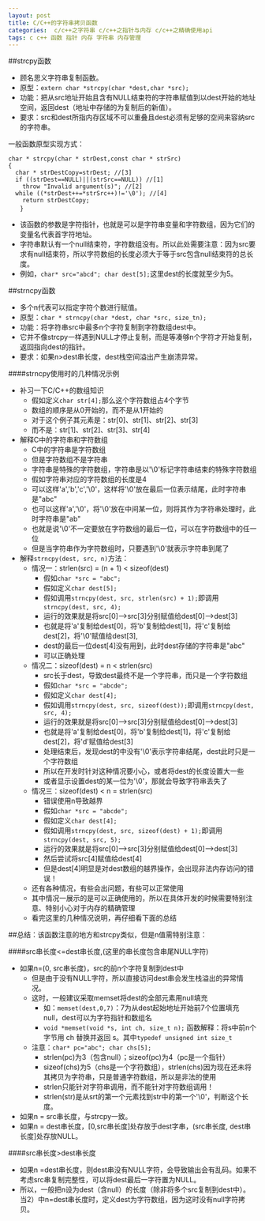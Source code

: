 ```yaml
---
layout: post
title: C/C++的字符串拷贝函数
categories:  c/c++之字符串 c/c++之指针与内存 c/c++之精确使用api
tags: c c++ 函数 指针 内存 字符串 内存管理
---
```


##strcpy函数

* 顾名思义字符串复制函数。
* 原型：`extern char *strcpy(char *dest,char *src);`
* 功能：把从src地址开始且含有NULL结束符的字符串赋值到以dest开始的地址空间，返回dest（地址中存储的为复制后的新值）。
* 要求：src和dest所指内存区域不可以重叠且dest必须有足够的空间来容纳src的字符串。

一般函数原型实现方式：

```
char * strcpy(char * strDest,const char * strSrc)
{
  char * strDestCopy=strDest; //[3]
  if ((strDest==NULL)||(strSrc==NULL)) //[1]
    throw "Invalid argument(s)"; //[2]
  while ((*strDest++=*strSrc++)!='\0'); //[4]
    return strDestCopy;
　　}
```

* 该函数的参数是字符指针，也就是可以是字符串变量和字符数组，因为它们的变量名代表首字符地址。
* 字符串默认有一个null结束符，字符数组没有。所以此处需要注意：因为src要求有null结束符，所以字符数组的长度必须大于等于src包含null结束符的总长度。
* 例如，`char* src="abcd"; char dest[5];`这里dest的长度就至少为5。

##strncpy函数

* 多个n代表可以指定字符个数进行赋值。
* 原型：`char * strncpy(char *dest, char *src, size_tn);`  
* 功能：将字符串src中最多n个字符复制到字符数组dest中。
* 它并不像strcpy一样遇到NULL才停止复制，而是等凑够n个字符才开始复制，返回指向dest的指针。
* 要求：如果n>dest串长度，dest栈空间溢出产生崩溃异常。

####strncpy使用时的几种情况示例

* 补习一下C/C++的数组知识
  * 假如定义`char str[4];`那么这个字符数组占4个字节
  * 数组的顺序是从0开始的，而不是从1开始的
  * 对于这个例子其元素是：str[0]、str[1]、str[2]、str[3]
  * 而不是：str[1]、str[2]、str[3]、str[4]
* 解释C中的字符串和字符数组
  * C中的字符串是字符数组
  * 但是字符数组不是字符串
  * 字符串是特殊的字符数组，字符串是以'\0'标记字符串结束的特殊字符数组
  * 假如字符串对应的字符数组的长度是4
  * 可以这样'a','b','c','\0'，这样将'\0'放在最后一位表示结尾，此时字符串是"abc"
  * 也可以这样'a','\0'，将'\0'放在中间某一位，则将其作为字符串处理时，此时字符串是"ab"
  * 也就是说'\0'不一定要放在字符数组的最后一位，可以在字符数组中的任一位
  * 但是当字符串作为字符数组时，只要遇到'\0'就表示字符串到尾了
* 解释`strncpy(dest, src, n)`方法：
  * 情况一：strlen(src) = (n + 1) < sizeof(dest)
    * 假如`char *src = "abc";`
    * 假如定义`char dest[5];`
    * 假如调用`strncpy(dest, src, strlen(src) + 1);`即调用`strncpy(dest, src, 4);`
    * 运行的效果就是将src[0]-->src[3]分别赋值给dest[0]-->dest[3]
    * 也就是将'a'复制给dest[0]，将'b'复制给dest[1]，将'c'复制给dest[2]，将'\0'赋值给dest[3],
    * dest的最后一位dest[4]没有用到，此时dest存储的字符串是"abc"
    * 可以正确处理
  * 情况二：sizeof(dest) = n < strlen(src)  
    * src长于dest，导致dest最终不是一个字符串，而只是一个字符数组
    * 假如`char *src = "abcde";`
    * 假如定义`char dest[4];`
    * 假如调用`strncpy(dest, src, sizeof(dest));`即调用`strncpy(dest, src, 4);`
    * 运行的效果就是将src[0]-->src[3]分别赋值给dest[0]-->dest[3]
    * 也就是将'a'复制给dest[0]，将'b'复制给dest[1]，将'c'复制给dest[2]，将'd'赋值给dest[3]
    * 处理结束后，发现dest的中没有'\0'表示字符串结尾，dest此时只是一个字符数组
    * 所以在开发时针对这种情况要小心，或者将dest的长度设置大一些
    * 或者显示设置dest的某一位为'\0'，那就会导致字符串丢失了
  * 情况三：sizeof(dest) < n  = strlen(src)  
    * 错误使用n导致越界
    * 假如`char *src = "abcde";`
    * 假如定义`char dest[4];`
    * 假如调用`strncpy(dest, src, sizeof(dest) + 1);`即调用`strncpy(dest, src, 5);`
    * 运行的效果就是将src[0]-->src[3]分别赋值给dest[0]-->dest[3]
    * 然后尝试将src[4]赋值给dest[4]
    * 但是dest[4]明显是对dest数组的越界操作，会出现非法内存访问的错误！
  * 还有各种情况，有些会出问题，有些可以正常使用
  * 其中情况一展示的是可以正确使用的，所以在具体开发的时候需要特别注意、特别小心对于内存的精确管理
  * 看完这里的几种情况说明，再仔细看下面的总结

##总结：该函数注意的地方和strcpy类似，但是n值需特别注意：

####src串长度<=dest串长度,(这里的串长度包含串尾NULL字符)

* 如果n=(0, src串长度)，src的前n个字符复制到dest中
  * 但是由于没有NULL字符，所以直接访问dest串会发生栈溢出的异常情况。
  * 这时，一般建议采取memset将dest的全部元素用null填充
    * 如：`memset(dest,0,7)`：7为从dest起始地址开始前7个位置填充null，dest可以为字符指针和数组名
    * `void *memset(void *s, int ch, size_t n);` 函数解释：将s中前n个字节用 ch 替换并返回 s。其中`typedef unsigned int size_t`
  * 注意：`char* pc="abc"; char chs[5];` 
    * strlen(pc)为3（包含null）；sizeof(pc)为4（pc是一个指针）
    * sizeof(chs)为5（chs是一个字符数组），strlen(chs)因为现在还未将其拷贝为字符串，只是普通字符数组，所以是非法的使用
    * strlen只能针对字符串调用，而不能针对字符数组调用！
    * strlen(str)是从srt的第一个元素找到str中的第一个'\0'，判断这个长度。
* 如果n = src串长度，与strcpy一致。
* 如果n = dest串长度，[0,src串长度]处存放于dest字串，(src串长度, dest串长度]处存放NULL。

####src串长度>dest串长度

* 如果n =dest串长度，则dest串没有NULL字符，会导致输出会有乱码。如果不考虑src串复制完整性，可以将dest最后一字符置为NULL。
* 所以，一般把n设为dest（含null）的长度（除非将多个src复制到dest中）。当2）中n=dest串长度时，定义dest为字符数组，因为这时没有null字符拷贝。
